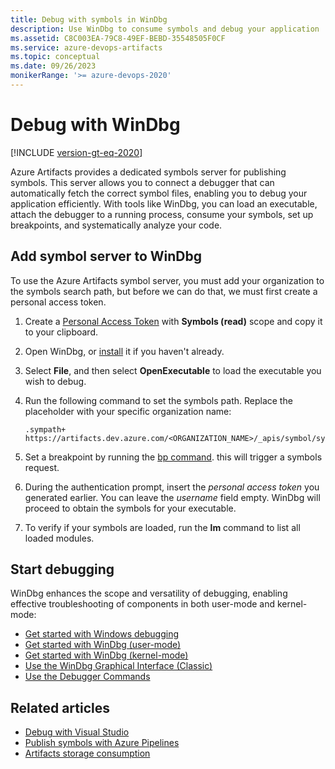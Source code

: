 ```yaml
---
title: Debug with symbols in WinDbg
description: Use WinDbg to consume symbols and debug your application
ms.assetid: C8C003EA-79C8-49EF-BEBD-35548505F0CF
ms.service: azure-devops-artifacts
ms.topic: conceptual
ms.date: 09/26/2023
monikerRange: '>= azure-devops-2020'
---
```


# Debug with WinDbg

[!INCLUDE [version-gt-eq-2020](../../includes/version-gt-eq-2020.md)]

Azure Artifacts provides a dedicated symbols server for publishing symbols. This server allows you to connect a debugger that can automatically fetch the correct symbol files, enabling you to debug your application efficiently. With tools like WinDbg, you can load an executable, attach the debugger to a running process, consume your symbols, set up breakpoints, and systematically analyze your code.

## Add symbol server to WinDbg

To use the Azure Artifacts symbol server, you must add your organization to the symbols search path, but before we can do that, we must first create a personal access token.

1. Create a [Personal Access Token](../../organizations/accounts/use-personal-access-tokens-to-authenticate.md#create-a-pat) with **Symbols (read)** scope and copy it to your clipboard.

1. Open WinDbg, or [install](/windows-hardware/drivers/debugger/) it if you haven't already.

1. Select **File**, and then select **OpenExecutable** to load the executable you wish to debug.

1. Run the following command to set the symbols path. Replace the placeholder with your specific organization name:


    ```Command
    .sympath+ https://artifacts.dev.azure.com/<ORGANIZATION_NAME>/_apis/symbol/symsrv
    ```

1. Set a breakpoint by running the [bp command](/windows-hardware/drivers/debugger/bp--bu--bm--set-breakpoint-). this will trigger a symbols request.

1. During the authentication prompt, insert the *personal access token* you generated earlier. You can leave the *username* field empty. WinDbg will proceed to obtain the symbols for your executable.

1. To verify if your symbols are loaded, run the **lm** command to list all loaded modules.

## Start debugging

WinDbg enhances the scope and versatility of debugging, enabling effective troubleshooting of components in both user-mode and kernel-mode:

- [Get started with Windows debugging](/windows-hardware/drivers/debugger/getting-started-with-windows-debugging)
- [Get started with WinDbg (user-mode)](/windows-hardware/drivers/debugger/getting-started-with-windbg)
- [Get started with WinDbg (kernel-mode)](/windows-hardware/drivers/debugger/getting-started-with-windbg--kernel-mode-)
- [Use the WinDbg Graphical Interface (Classic)](/windows-hardware/drivers/debugger/windbg-graphical-interface)
- [Use the Debugger Commands](/windows-hardware/drivers/debugger/using-debugger-commands)

## Related articles

- [Debug with Visual Studio](./debug-with-symbols-visual-studio.md)
- [Publish symbols with Azure Pipelines](../../pipelines/artifacts/symbols.md)
- [Artifacts storage consumption](../artifact-storage.md)
